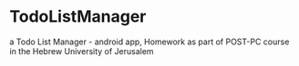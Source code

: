 # TodoListManager

a Todo List Manager - android app, Homework as part of POST-PC course in the Hebrew University of Jerusalem
